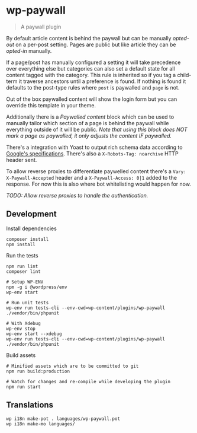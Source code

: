 # wp-paywall

> A paywall plugin

By default article content is behind the paywall but can be manually _opted-out_ on a per-post setting. Pages are public but like article they can be _opted-in_ manually.

If a page/post has manually configured a setting it will take precedence over everything else but categories can also set a default state for all content tagged with the category. This rule is inherited so if you tag a child-term it traverse ancestors until a preference is found. If nothing is found it defaults to the post-type rules where `post` is paywalled and `page` is not.

Out of the box paywalled content will show the login form but you can override this template in your theme.

Additionally there is a _Paywalled content_ block which can be used to manually tailor which section of a page is behind the paywall while everything outside of it will be public. _Note that using this block does NOT mark a page as paywalled, it only adjusts the content IF paywalled._

There's a integration with Yoast to output rich schema data according to [Google's specifications](https://developers.google.com/search/docs/appearance/structured-data/paywalled-content). There's also a `X-Robots-Tag: noarchive` HTTP header sent.

To allow reverse proxies to differentiate paywelled content there's a `Vary: X-Paywall-Accepted` header and a `X-Paywall-Access: 0|1` added to the response. For now this is also where bot whitelisting would happen for now.

_TODO: Allow reverse proxies to handle the authentication._

## Development

Install dependencies

    composer install
    npm install

Run the tests

    npm run lint
    composer lint

    # Setup WP-ENV
    npm -g i @wordpress/env
    wp-env start

    # Run unit tests
    wp-env run tests-cli --env-cwd=wp-content/plugins/wp-paywall ./vendor/bin/phpunit

    # With Xdebug
    wp-env stop
    wp-env start --xdebug
    wp-env run tests-cli --env-cwd=wp-content/plugins/wp-paywall ./vendor/bin/phpunit

Build assets

    # Minified assets which are to be committed to git
    npm run build:production

    # Watch for changes and re-compile while developing the plugin
    npm run start

## Translations

    wp i18n make-pot . languages/wp-paywall.pot
    wp i18n make-mo languages/
